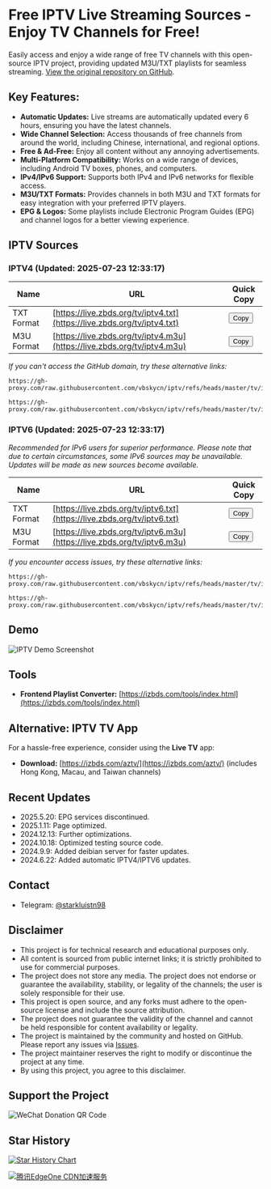 # Free IPTV Live Streaming Sources - Enjoy TV Channels for Free!

Easily access and enjoy a wide range of free TV channels with this open-source IPTV project, providing updated M3U/TXT playlists for seamless streaming.  [View the original repository on GitHub](https://github.com/vbskycn/iptv).

## Key Features:

*   **Automatic Updates:**  Live streams are automatically updated every 6 hours, ensuring you have the latest channels.
*   **Wide Channel Selection:** Access thousands of free channels from around the world, including Chinese, international, and regional options.
*   **Free & Ad-Free:**  Enjoy all content without any annoying advertisements.
*   **Multi-Platform Compatibility:**  Works on a wide range of devices, including Android TV boxes, phones, and computers.
*   **IPv4/IPv6 Support:**  Supports both IPv4 and IPv6 networks for flexible access.
*   **M3U/TXT Formats:**  Provides channels in both M3U and TXT formats for easy integration with your preferred IPTV players.
*   **EPG & Logos:**  Some playlists include Electronic Program Guides (EPG) and channel logos for a better viewing experience.

## IPTV Sources

### IPTV4 (Updated: 2025-07-23 12:33:17)

| Name             | URL                                                              | Quick Copy                   |
| ---------------- | ---------------------------------------------------------------- | ---------------------------- |
| TXT Format       | [https://live.zbds.org/tv/iptv4.txt](https://live.zbds.org/tv/iptv4.txt) | <button class="button" onclick="copyToClipboard('https://live.zbds.org/tv/iptv4.txt')">Copy</button> |
| M3U Format       | [https://live.zbds.org/tv/iptv4.m3u](https://live.zbds.org/tv/iptv4.m3u) | <button class="button" onclick="copyToClipboard('https://live.zbds.org/tv/iptv4.m3u')">Copy</button> |

*If you can't access the GitHub domain, try these alternative links:*

```
https://gh-proxy.com/raw.githubusercontent.com/vbskycn/iptv/refs/heads/master/tv/iptv4.txt
```

```
https://gh-proxy.com/raw.githubusercontent.com/vbskycn/iptv/refs/heads/master/tv/iptv4.m3u
```

### IPTV6 (Updated: 2025-07-23 12:33:17)

*Recommended for IPv6 users for superior performance.*
*Please note that due to certain circumstances, some IPv6 sources may be unavailable. Updates will be made as new sources become available.*

| Name             | URL                                                              | Quick Copy                   |
| ---------------- | ---------------------------------------------------------------- | ---------------------------- |
| TXT Format       | [https://live.zbds.org/tv/iptv6.txt](https://live.zbds.org/tv/iptv6.txt) | <button class="button" onclick="copyToClipboard('https://live.zbds.org/tv/iptv6.txt')">Copy</button> |
| M3U Format       | [https://live.zbds.org/tv/iptv6.m3u](https://live.zbds.org/tv/iptv6.m3u) | <button class="button" onclick="copyToClipboard('https://live.zbds.org/tv/iptv6.m3u')">Copy</button> |

*If you encounter access issues, try these alternative links:*

```
https://gh-proxy.com/raw.githubusercontent.com/vbskycn/iptv/refs/heads/master/tv/iptv6.txt
```

```
https://gh-proxy.com/raw.githubusercontent.com/vbskycn/iptv/refs/heads/master/tv/iptv6.m3u
```

## Demo

![IPTV Demo Screenshot](assets/demo.png "IPTV Demo")

## Tools

*   **Frontend Playlist Converter:** [https://izbds.com/tools/index.html](https://izbds.com/tools/index.html)

## Alternative: IPTV TV App

For a hassle-free experience, consider using the **Live TV** app:

*   **Download:** [https://izbds.com/aztv/](https://izbds.com/aztv/) (includes Hong Kong, Macau, and Taiwan channels)

## Recent Updates

*   2025.5.20: EPG services discontinued.
*   2025.1.11: Page optimized.
*   2024.12.13: Further optimizations.
*   2024.10.18: Optimized testing source code.
*   2024.9.9: Added deibian server for faster updates.
*   2024.6.22: Added automatic IPTV4/IPTV6 updates.

## Contact

*   Telegram: [@starkluistn98](https://t.me/starkluistn98)

## Disclaimer

*   This project is for technical research and educational purposes only.
*   All content is sourced from public internet links; it is strictly prohibited to use for commercial purposes.
*   The project does not store any media. The project does not endorse or guarantee the availability, stability, or legality of the channels; the user is solely responsible for their use.
*   This project is open source, and any forks must adhere to the open-source license and include the source attribution.
*   The project does not guarantee the validity of the channel and cannot be held responsible for content availability or legality.
*   The project is maintained by the community and hosted on GitHub. Please report any issues via [Issues](https://github.com/vbskycn/iptv/issues/new/choose).
*   The project maintainer reserves the right to modify or discontinue the project at any time.
*   By using this project, you agree to this disclaimer.

## Support the Project

![WeChat Donation QR Code](assets/wxds.png "WeChat Donation")

## Star History

[![Star History Chart](https://api.star-history.com/svg?repos=vbskycn/iptv&type=Date)](https://star-history.com/#vbskycn/iptv&Date)

<!-- edgeone_start -->
<a href="https://edgeone.ai/?from=github/vbskycn/iptv"
   title="本项目的CDN加速和安全防护由腾讯EdgeOne赞助"
   target="_blank"
   rel="noopener noreferrer">
  <img src="https://edgeone.ai/media/34fe3a45-492d-4ea4-ae5d-ea1087ca7b4b.png"
       alt="腾讯EdgeOne CDN加速服务"
       loading="lazy"
  />
</a>
<!-- edgeone_end -->